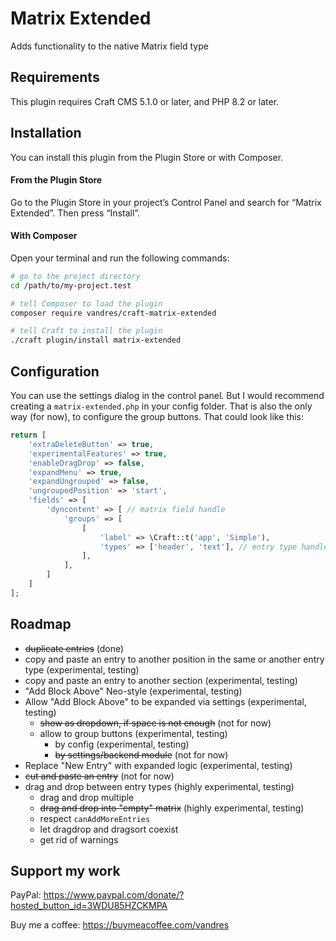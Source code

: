# Matrix Extended

Adds functionality to the native Matrix field type

## Requirements

This plugin requires Craft CMS 5.1.0 or later, and PHP 8.2 or later.

## Installation

You can install this plugin from the Plugin Store or with Composer.

#### From the Plugin Store

Go to the Plugin Store in your project’s Control Panel and search for “Matrix Extended”. Then press “Install”.

#### With Composer

Open your terminal and run the following commands:

```bash
# go to the project directory
cd /path/to/my-project.test

# tell Composer to load the plugin
composer require vandres/craft-matrix-extended

# tell Craft to install the plugin
./craft plugin/install matrix-extended
```

## Configuration

You can use the settings dialog in the control panel. But I would recommend creating a `matrix-extended.php` in your config folder. 
That is also the only way (for now), to configure the group buttons. That could look like this:

```php
return [
    'extraDeleteButton' => true,
    'experimentalFeatures' => true,
    'enableDragDrop' => false,
    'expandMenu' => true,
    'expandUngrouped' => false,
    'ungroupedPosition' => 'start',
    'fields' => [
        'dyncontent' => [ // matrix field handle
            'groups' => [
                [
                    'label' => \Craft::t('app', 'Simple'),
                    'types' => ['header', 'text'], // entry type handles
                ],
            ],
        ]
    ]
];

```

## Roadmap

- ~~duplicate entries~~ (done)
- copy and paste an entry to another position in the same or another entry type (experimental, testing)
- copy and paste an entry to another section (experimental, testing)
- "Add Block Above" Neo-style (experimental, testing)
- Allow "Add Block Above" to be expanded via settings (experimental, testing)
  - ~~show as dropdown, if space is not enough~~ (not for now)
  - allow to group buttons (experimental, testing)
    - by config (experimental, testing)
    - ~~by settings/backend module~~ (not for now)
- Replace "New Entry" with expanded logic (experimental, testing)
- ~~cut and paste an entry~~ (not for now)
- drag and drop between entry types (highly experimental, testing)
  - drag and drop multiple
  - ~~drag and drop into "empty" matrix~~ (highly experimental, testing)
  - respect `canAddMoreEntries`
  - let dragdrop and dragsort coexist
  - get rid of warnings

## Support my work

PayPal: https://www.paypal.com/donate/?hosted_button_id=3WDU85HZCKMPA

Buy me a coffee: https://buymeacoffee.com/vandres
